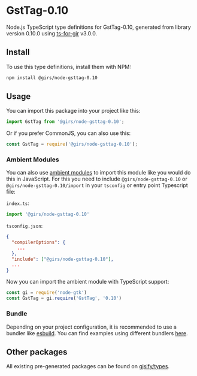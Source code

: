 
# GstTag-0.10

Node.js TypeScript type definitions for GstTag-0.10, generated from library version 0.10.0 using [ts-for-gir](https://github.com/gjsify/ts-for-gir) v3.0.0.


## Install

To use this type definitions, install them with NPM:
```bash
npm install @girs/node-gsttag-0.10
```

## Usage

You can import this package into your project like this:
```ts
import GstTag from '@girs/node-gsttag-0.10';
```

Or if you prefer CommonJS, you can also use this:
```ts
const GstTag = require('@girs/node-gsttag-0.10');
```

### Ambient Modules

You can also use [ambient modules](https://github.com/gjsify/ts-for-gir/tree/main/packages/cli#ambient-modules) to import this module like you would do this in JavaScript.
For this you need to include `@girs/node-gsttag-0.10` or `@girs/node-gsttag-0.10/import` in your `tsconfig` or entry point Typescript file:

`index.ts`:
```ts
import '@girs/node-gsttag-0.10'
```

`tsconfig.json`:
```json
{
  "compilerOptions": {
    ...
  },
  "include": ["@girs/node-gsttag-0.10"],
  ...
}
```

Now you can import the ambient module with TypeScript support: 

```ts
const gi = require('node-gtk')
const GstTag = gi.require('GstTag', '0.10')
```


### Bundle

Depending on your project configuration, it is recommended to use a bundler like [esbuild](https://esbuild.github.io/). You can find examples using different bundlers [here](https://github.com/gjsify/ts-for-gir/tree/main/examples).

## Other packages

All existing pre-generated packages can be found on [gjsify/types](https://github.com/gjsify/types).

